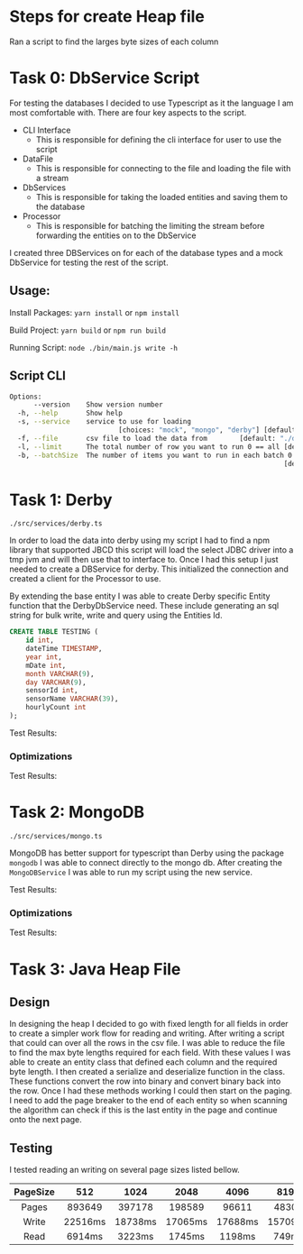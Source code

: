 
# Steps for create Heap file

Ran a script to find the larges byte sizes of each column 


# Task 0: DbService Script
For testing the databases I decided to use Typescript as it the language I am most comfortable with. There are four key aspects to the script.
- CLI Interface
  - This is responsible for defining the cli interface for user to use the script
- DataFile
  - This is responsible for connecting to the file and loading the file with a stream
- DbServices
  - This is responsible for taking the loaded entities and saving them to the database
- Processor
  - This is responsible for batching the limiting the stream before forwarding the entities on to the DbService

I created three DBServices on for each of the database types and a mock DbService for testing the rest of the script.

## Usage:
Install Packages: `yarn install` or `npm install`

Build Project: `yarn build` or `npm run build`


Running Script: `node ./bin/main.js write -h`

## Script CLI
```sh
Options:
      --version    Show version number                                 [boolean]
  -h, --help       Show help                                           [boolean]
  -s, --service    service to use for loading
                           [choices: "mock", "mongo", "derby"] [default: "mock"]
  -f, --file       csv file to load the data from        [default: "./data.csv"]
  -l, --limit      The total number of row you want to run 0 == all [default: 0]
  -b, --batchSize  The number of items you want to run in each batch 0 == all
                                                                    [default: 0]
```

# Task 1: Derby
`./src/services/derby.ts`

In order to load the data into derby using my script I had to find a npm library that supported JBCD this script will load the select JDBC driver into a tmp jvm and will then use that to interface to. Once I had this setup I just needed to create a DBService for derby. This initialized the connection and created a client for the Processor to use.

By extending the base entity I was able to create Derby specific Entity function that the DerbyDbService need. These include generating an sql string for bulk write, write and query using the Entities Id.

```sql
CREATE TABLE TESTING (
    id int,
    dateTime TIMESTAMP,
    year int,
    mDate int,
    month VARCHAR(9),
    day VARCHAR(9),
    sensorId int,
    sensorName VARCHAR(39),
    hourlyCount int
);
```

Test Results:
### Optimizations

Test Results:


# Task 2: MongoDB
`./src/services/mongo.ts`

MongoDB has better support for typescript than Derby using the package `mongodb` I was able to connect directly to the mongo db. After creating the `MongoDBService` I was able to run my script using the new service.

Test Results:

### Optimizations

Test Results:
# Task 3: Java Heap File

## Design
In designing the heap I decided to go with fixed length for all fields in order to create a simpler work flow for reading and writing.
After writing a script that could can over all the rows in the csv file. I was able to reduce the file to find the max byte lengths required for each field. With these values I was able to create an entity class that defined each column and the required byte length. I then created a serialize and deserialize function in the class. These functions convert the row into binary and convert binary back into the row. Once I had these methods working I could then start on the paging. I need to add the page breaker to the end of each entity so when scanning the algorithm can check if this is the last entity in the page and continue onto the next page. 


## Testing
I tested reading an writing on several page sizes listed bellow.

| PageSize |   512   |  1024   |  2048   |  4096   |  8192   |  16384  |  32768  |  65536  | 131072  |
| :------: | :-----: | :-----: | :-----: | :-----: | :-----: | :-----: | :-----: | :-----: | :-----: |
|  Pages   | 893649  | 397178  | 198589  |  96611  |  48306  |  24153  |  12036  |  6008   |  3002   |
|  Write   | 22516ms | 18738ms | 17065ms | 17688ms | 15709ms | 16418ms | 16386ms | 18478ms | 18771ms |
|   Read   | 6914ms  | 3223ms  | 1745ms  | 1198ms  |  749ms  |  601ms  |  440ms  |  485ms  |  292ms  |

